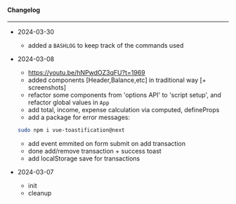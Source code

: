#### Changelog #
*************************************

- 2024-03-30
    - added a `BASHLOG` to keep track of the commands used

- 2024-03-08
    - https://youtu.be/hNPwdOZ3qFU?t=1969
    - added components [Header,Balance,etc] in traditional way [+ screenshots]
    - refactor some components from 'options API' to 'script setup', and refactor global values in `App`
    - add total, income, expense calculation via computed, defineProps
    - add a package for error messages:
    ```bash
    sudo npm i vue-toastification@next
    ```
    - add event emmited on form submit on add transaction
    - done add/remove transaction + success toast
    - add localStorage save for transactions

- 2024-03-07
    - init
    - cleanup